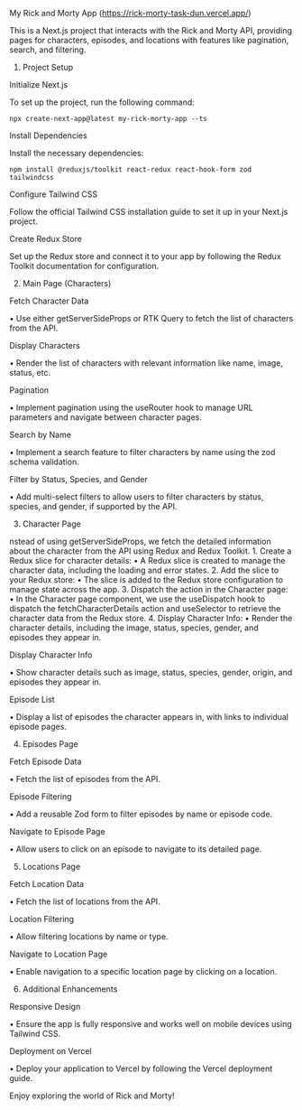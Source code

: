 My Rick and Morty App (https://rick-morty-task-dun.vercel.app/)

This is a Next.js project that interacts with the Rick and Morty API, providing pages for characters, episodes, and locations with features like pagination, search, and filtering.

1. Project Setup

Initialize Next.js

To set up the project, run the following command:

`npx create-next-app@latest my-rick-morty-app --ts`

Install Dependencies

Install the necessary dependencies:

`npm install @reduxjs/toolkit react-redux react-hook-form zod tailwindcss`

Configure Tailwind CSS

Follow the official Tailwind CSS installation guide to set it up in your Next.js project.

Create Redux Store

Set up the Redux store and connect it to your app by following the Redux Toolkit documentation for configuration.

2. Main Page (Characters)

Fetch Character Data

•	Use either getServerSideProps or RTK Query to fetch the list of characters from the API.

Display Characters

•	Render the list of characters with relevant information like name, image, status, etc.

Pagination

•	Implement pagination using the useRouter hook to manage URL parameters and navigate between character pages.

Search by Name

•	Implement a search feature to filter characters by name using the zod schema validation.

Filter by Status, Species, and Gender

•	Add multi-select filters to allow users to filter characters by status, species, and gender, if supported by the API.

3. Character Page

nstead of using getServerSideProps, we fetch the detailed information about the character from the API using Redux and Redux Toolkit.
	1.	Create a Redux slice for character details:
	•	A Redux slice is created to manage the character data, including the loading and error states.
	2.	Add the slice to your Redux store:
	•	The slice is added to the Redux store configuration to manage state across the app.
	3.	Dispatch the action in the Character page:
	•	In the Character page component, we use the useDispatch hook to dispatch the fetchCharacterDetails action and useSelector to retrieve the character data from the Redux store.
	4.	Display Character Info:
	•	Render the character details, including the image, status, species, gender, and episodes they appear in.

Display Character Info

•	Show character details such as image, status, species, gender, origin, and episodes they appear in.

Episode List

•	Display a list of episodes the character appears in, with links to individual episode pages.

4. Episodes Page

Fetch Episode Data

•	Fetch the list of episodes from the API.

Episode Filtering

•	Add a reusable Zod form to filter episodes by name or episode code.

Navigate to Episode Page

•	Allow users to click on an episode to navigate to its detailed page.

5. Locations Page

Fetch Location Data

•	Fetch the list of locations from the API.

Location Filtering

•	Allow filtering locations by name or type.

Navigate to Location Page

•	Enable navigation to a specific location page by clicking on a location.

6. Additional Enhancements

Responsive Design

•	Ensure the app is fully responsive and works well on mobile devices using Tailwind CSS.

Deployment on Vercel

•	Deploy your application to Vercel by following the Vercel deployment guide.

Enjoy exploring the world of Rick and Morty!

